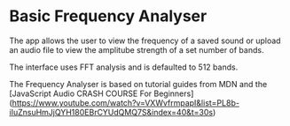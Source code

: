 # Basic Frequency Analyser

The app allows the user to view the frequency of a saved sound or upload an audio file to view the amplitube strength of a set number of bands.

The interface uses FFT analysis and is defaulted to 512 bands.
 
 The Frequency Analyser is based on tutorial guides from MDN and the [JavaScript Audio CRASH COURSE For Beginners] (https://www.youtube.com/watch?v=VXWvfrmpapI&list=PL8b-iIuZnsuHmJjQYH180EBrCYUdQMQ7S&index=40&t=30s)
